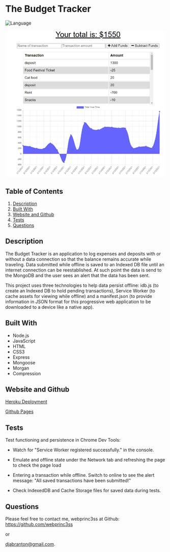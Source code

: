 # The Budget Tracker

![Language](https://img.shields.io/badge/Lang-JavaScript-yellow)

![Screenshot](assets/screenshot_bt.jpg)

## Table of Contents
  1. [Description](#description)
  2. [Built With](#built-with)
  3. [Website and Github](#website-and-github)
  4. [Tests](#tests)
  5. [Questions](#questions)
  
## Description
The Budget Tracker is an application to log expenses and deposits with or without a data connection so that the balance remains accurate while traveling. Data submitted while offline is saved to an Indexed DB file until an internet connection can be reestablished.  At such point the data is send to the MongoDB and the user sees an alert that the data has been sent.

This project uses three technologies to help data persist offline: idb.js (to create an Indexed DB to hold pending transactions), Service Worker (to cache assets for viewing while offline) and a manifest.json (to provide information in JSON format for this progressive web application to be downloaded to a device like a native app).

## Built With
- Node.js
- JavaScript
- HTML
- CSS3
- Express
- Mongoose
- Morgan
- Compression
   
## Website and Github

[Heroku Deployment](https://secure-wave-10455.herokuapp.com/)

[Github Pages](https://github.com/webprinc3ss/budget-tracker)
 
## Tests
Test functioning and persistence in Chrome Dev Tools:

- Watch for "Service Worker registered successfully." in the console.

- Emulate and offline state under the Network tab and refreshing the page to check the page load

- Entering a transaction while offline. Switch to online to see the alert message: "All saved transactions have been submitted!"

- Check IndexedDB and Cache Storage files for saved data during tests.

## Questions
Please feel free to contact me, webprinc3ss at Github: https://github.com/webprinc3ss 

or

djabranton@gmail.com. 
      